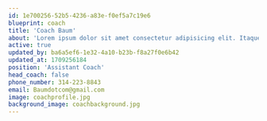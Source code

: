 ```yaml
---
id: 1e700256-52b5-4236-a83e-f0ef5a7c19e6
blueprint: coach
title: 'Coach Baum'
about: 'Lorem ipsum dolor sit amet consectetur adipisicing elit. Itaque, quis nisi? Mollitia pariatur inventore minus velit similique. Sint veniam illum ex deleniti perferendis molestiae, vitae itaque officiis dolores laboriosam placeat, non iusto nobis odio at quia illo maiores commodi, ducimus inventore atque aliquid suscipit? Laboriosam quo molestias doloribus natus mollitia quaerat impedit facere, veniam perspiciatis quam totam esse deserunt optio tes'
active: true
updated_by: ba6a5ef6-1e32-4a10-b23b-f8a27f0e6b42
updated_at: 1709256184
position: 'Assistant Coach'
head_coach: false
phone_number: 314-223-8843
email: Baumdotcom@gmail.com
image: coachprofile.jpg
background_image: coachbackground.jpg
---
```

